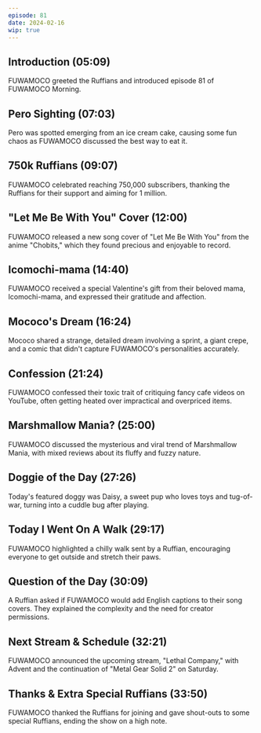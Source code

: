 ```yaml
---
episode: 81
date: 2024-02-16
wip: true
---
```


## Introduction (05:09)

FUWAMOCO greeted the Ruffians and introduced episode 81 of FUWAMOCO Morning.

## Pero Sighting (07:03)

Pero was spotted emerging from an ice cream cake, causing some fun chaos as FUWAMOCO discussed the best way to eat it.

## 750k Ruffians (09:07)

FUWAMOCO celebrated reaching 750,000 subscribers, thanking the Ruffians for their support and aiming for 1 million.

## "Let Me Be With You" Cover (12:00)

FUWAMOCO released a new song cover of "Let Me Be With You" from the anime "Chobits," which they found precious and enjoyable to record.

## Icomochi-mama (14:40)

FUWAMOCO received a special Valentine's gift from their beloved mama, Icomochi-mama, and expressed their gratitude and affection.

## Mococo's Dream (16:24)

Mococo shared a strange, detailed dream involving a sprint, a giant crepe, and a comic that didn't capture FUWAMOCO's personalities accurately.

## Confession (21:24)

FUWAMOCO confessed their toxic trait of critiquing fancy cafe videos on YouTube, often getting heated over impractical and overpriced items.

## Marshmallow Mania? (25:00)

FUWAMOCO discussed the mysterious and viral trend of Marshmallow Mania, with mixed reviews about its fluffy and fuzzy nature.

## Doggie of the Day (27:26)

Today's featured doggy was Daisy, a sweet pup who loves toys and tug-of-war, turning into a cuddle bug after playing.

## Today I Went On A Walk (29:17)

FUWAMOCO highlighted a chilly walk sent by a Ruffian, encouraging everyone to get outside and stretch their paws.

## Question of the Day (30:09)

A Ruffian asked if FUWAMOCO would add English captions to their song covers. They explained the complexity and the need for creator permissions.

## Next Stream & Schedule (32:21)

FUWAMOCO announced the upcoming stream, "Lethal Company," with Advent and the continuation of "Metal Gear Solid 2" on Saturday.

## Thanks & Extra Special Ruffians (33:50)

FUWAMOCO thanked the Ruffians for joining and gave shout-outs to some special Ruffians, ending the show on a high note.
